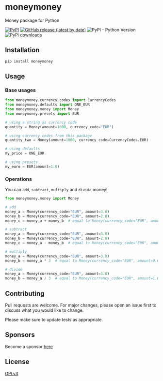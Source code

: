 # moneymoney

Money package for Python

[![PyPI](https://img.shields.io/pypi/v/moneymoney)](https://pypi.org/project/moneymoney/)
[![GitHub release (latest by date)](https://img.shields.io/github/v/release/w0rmr1d3r/moneymoney)](https://github.com/w0rmr1d3r/moneymoney/releases)
![PyPI - Python Version](https://img.shields.io/pypi/pyversions/moneymoney)
[![PyPi downloads](https://img.shields.io/pypi/dm/moneymoney?label=PyPi%20downloads)](https://pypistats.org/packages/moneymoney)

## Installation

```bash
pip install moneymoney
```

## Usage

### Base usages

```python
from moneymoney.currency_codes import CurrencyCodes
from moneymoney.defaults import ONE_EUR
from moneymoney.money import Money
from moneymoney.presets import EUR

# using a string as currency code
quantity = Money(amount=1000, currency_code="EUR")

# using currency codes from this package
quantity_two = Money(amount=1000, currency_code=CurrencyCodes.EUR)

# using defaults
my_price = ONE_EUR

# using presets
my_euro = EUR(amount=1.0)
```

### Operations

You can `add`, `subtract`, `multiply` and `divide` money!
```python
from moneymoney.money import Money

# add
money_a = Money(currency_code="EUR", amount=3.0)
money_b = Money(currency_code="EUR", amount=2.0)
money_c = money_a + money_b  # equal to Money(currency_code="EUR", amount=5.0)

# subtract
money_a = Money(currency_code="EUR", amount=3.0)
money_b = Money(currency_code="EUR", amount=2.0)
money_c = money_a - money_b  # equal to Money(currency_code="EUR", amount=1.0)

# multiply
money_a = Money(currency_code="EUR", amount=3.0)
money_b = money_a * 3  # equal to Money(currency_code="EUR", amount=9.0)

# divide
money_a = Money(currency_code="EUR", amount=3.0)
money_b = money_a / 3  # equal to Money(currency_code="EUR", amount=1.0)
```

## Contributing

Pull requests are welcome. For major changes, please open an issue first
to discuss what you would like to change.

Please make sure to update tests as appropriate.

## Sponsors

Become a sponsor [here](https://github.com/sponsors/w0rmr1d3r)

## License

[GPLv3](LICENSE)
